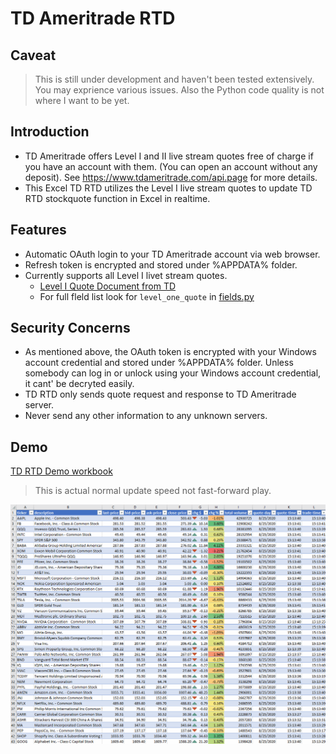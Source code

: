 # TD Ameritrade RTD

## Caveat

> This is still under development and haven't been tested extensively. You may exprience various issues. Also the Python code quality is not where I want to be yet.

## Introduction

* TD Ameritrade offers Level I and II live stream quotes free of charge if you have an account with them. (You can open an account without any deposit). See https://www.tdameritrade.com/api.page for more details.
* This Excel TD RTD utilizes the Level I live stream quotes to update TD RTD stockquote function in Excel in realtime.

## Features

* Automatic OAuth login to your TD Ameritrade account via web browser.
* Refresh token is encrypted and stored under %APPDATA% folder.
* Currently supports all Level I livet stream quotes.
    * [Level I Quote Document from TD](https://developer.tdameritrade.com/content/streaming-data#_Toc504640597)
    * For full  fleld list look for `level_one_quote` in [fields.py](https://github.com/chaelim/ExcelRTD/blob/master/python/tdapi/fields.py)

## Security Concerns

* As mentioned above, the OAuth token is encrypted with your Windows account credential and stored under %APPDATA% folder. Unless somebody can log in or unlock using your Windows account credential, it cant' be decryted easily.
* TD RTD only sends quote request and response to TD Ameritrade server.
* Never send any other information to any unknown servers.

## Demo

[TD RTD Demo workbook](https://github.com/chaelim/ExcelRTD/blob/master/python/demo/TD_rtd_demo.xlsx)

> This is actual normal update speed not fast-forward play.

![](demo/td_rtd_demo.gif)
